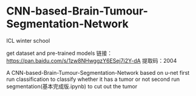# CNN-based-Brain-Tumour-Segmentation-Network
ICL winter school

get dataset and pre-trained models
链接：https://pan.baidu.com/s/1zw8NHwggzY6ESej7i2Y-dA 
提取码：2004

A CNN-based-Brain-Tumour-Segmentation-Network based on u-net
first run classification to classify whether it has a tumor or not
second run segmentation(基本完成版.ipynb) to cut out the tumor
